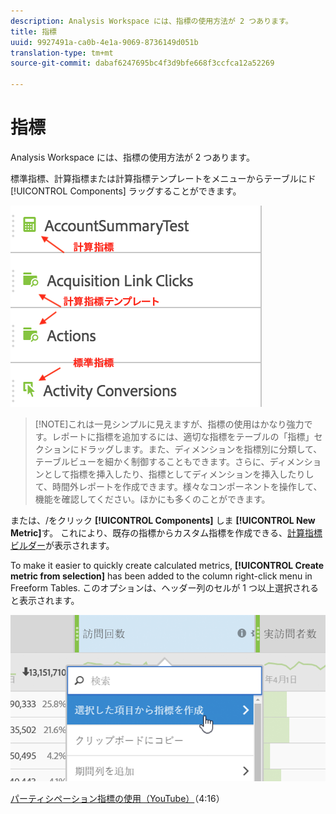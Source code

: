 ```yaml
---
description: Analysis Workspace には、指標の使用方法が 2 つあります。
title: 指標
uuid: 9927491a-ca0b-4e1a-9069-8736149d051b
translation-type: tm+mt
source-git-commit: dabaf6247695bc4f3d9bfe668f3ccfca12a52269

---
```



# 指標

Analysis Workspace には、指標の使用方法が 2 つあります。

標準指標、計算指標または計算指標テンプレートをメニューからテーブルにド [!UICONTROL Components] ラッグすることができます。

![](assets/metrics_icons.png)

>[!NOTE]これは一見シンプルに見えますが、指標の使用はかなり強力です。レポートに指標を追加するには、適切な指標をテーブルの「指標」セクションにドラッグします。また、ディメンションを指標別に分類して、テーブルビューを細かく制御することもできます。さらに、ディメンションとして指標を挿入したり、指標としてディメンションを挿入したりして、時間外レポートを作成できます。様々なコンポーネントを操作して、機能を確認してください。ほかにも多くのことができます。

または、/をクリック **[!UICONTROL Components]** しま **[!UICONTROL New Metric]**&#x200B;す。 これにより、既存の指標からカスタム指標を作成できる、[計算指標ビルダー](https://marketing.adobe.com/resources/help/ja_JP/analytics/calcmetrics/)が表示されます。

To make it easier to quickly create calculated metrics, **[!UICONTROL Create metric from selection]** has been added to the column right-click menu in Freeform Tables. このオプションは、ヘッダー列のセルが 1 つ以上選択されると表示されます。

![](assets/calc_metrics.png)

[パーティシペーション指標の使用（YouTube）](https://www.youtube.com/watch?v=ngmJHcg65o8&amp;list=PL2tCx83mn7GuNnQdYGOtlyCu0V5mEZ8sS&amp;index=32)（4:16）

